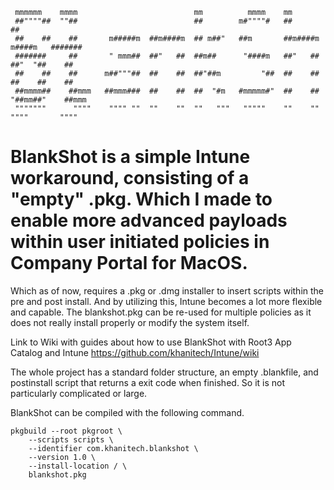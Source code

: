 ```
 mmmmmm    mmmm                          mm          mmmm    mm
 ##""""##  ""##                          ##        m#""""#   ##                    ##
 ##    ##    ##       m#####m  ##m####m  ## m##"   ##m       ##m####m   m####m   #######
 #######     ##       " mmm##  ##"   ##  ##m##      "####m   ##"   ##  ##"  "##    ##
 ##    ##    ##      m##"""##  ##    ##  ##"##m         "##  ##    ##  ##    ##    ##
 ##mmmm##    ##mmm   ##mmm###  ##    ##  ##  "#m   #mmmmm#"  ##    ##  "##mm##"    ##mmm
 """""""      """"    """" ""  ""    ""  ""   """   """""    ""    ""    """"       """"
```
# BlankShot is a simple Intune workaround, consisting of a "empty" .pkg. Which I made to enable more advanced payloads within user initiated policies in Company Portal for MacOS. 
Which as of now, requires a .pkg or .dmg installer to insert scripts within the pre and post install. And by utilizing this, Intune becomes a lot more flexible and capable. The blankshot.pkg
can be re-used for multiple policies as it does not really install properly or modify the system itself.

Link to Wiki with guides about how to use BlankShot with Root3 App Catalog and Intune
https://github.com/khanitech/Intune/wiki

The whole project has a standard folder structure, an empty .blankfile, and postinstall script that returns a exit code when finished. So it is not particularly complicated or large.

BlankShot can be compiled with the following command.
```
pkgbuild --root pkgroot \                  
    --scripts scripts \
    --identifier com.khanitech.blankshot \
    --version 1.0 \
    --install-location / \
    blankshot.pkg
```
